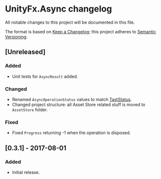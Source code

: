# UnityFx.Async changelog
All notable changes to this project will be documented in this file.

The format is based on [Keep a Changelog](http://keepachangelog.com/); this project adheres to [Semantic Versioning](http://semver.org/).

## [Unreleased]

### Added
- Unit tests for `AsyncResult` added.

### Changed
- Renamed `AsyncOperationStatus` values to match [TastStatus](https://msdn.microsoft.com/ru-ru/library/system.threading.tasks.taskstatus(v=vs.110).aspx).
- Changed project structure: all Asset Store related stuff is moved to `AssetStore` folder.

### Fixed
- Fixed `Progress` returning -1 when the operation is disposed.

## [0.3.1] - 2017-08-01

### Added
- Initial release.

